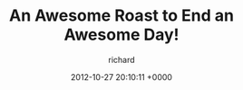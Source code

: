 ---
blog: richard
date: 2012-10-27 20:10:11 +0000
title: "An Awesome Roast to End an Awesome Day!"
author: richard
permalink: /photography/instagram/an-awesome-roast-to-end-an-awesome-day/
---